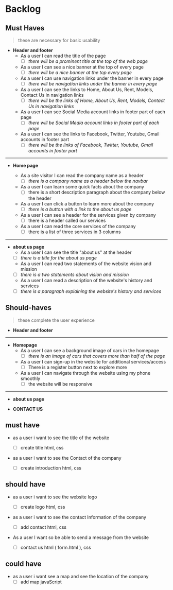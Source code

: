 # Backlog

## Must Haves

> these are necessary for basic usability

- **Header and footer**
  - As a user I can read the title of the page
    - [ ] _there will be a prominent title at the top of the web page_
  - As a user I can see a nice banner at the top of every page
    - [ ] _there will be a nice banner at the top every page_
  - As a user I can use navigation links under the banner in every page
    - [ ] _there will be navigation links under the banner in every page_
  - As a user I can see the links to Home, About Us, Rent, Models, Contact Us in navigation links
    - [ ] _there will be the links of Home, About Us, Rent, Models, Contact Us in navigation links_
  - As a user I can see Social Media account links in footer part of each page
    - [ ] _there will be Social Media account links in footer part of each page_
  - As a user I can see the links to Facebook, Twitter, Youtube, Gmail accounts in footer part 
    - [ ] _there will be the links of Facebook, Twitter, Youtube, Gmail accounts in footer part_
 - ---
- **Home page**

  - As a site visitor I can read the company name as a header
    - [ ] _there is a company name as a header below the navbar_
  - As a user I can learn some quick facts about the company
    - [ ] there is a short description paragraph about the company below the header
  - As a user I can click a button to learn more about the company
    - [ ] _there is a button with a link to the about us page_
  - As a user I can see a header for the services given by company
    - [ ] there is a header called our services
  - As a user I can read the core services of the company
    - [ ] there is a list of three services in 3 columns
  
-  -------

- **about us page**
   - As a user I can see the title "about us" at the header
  - [ ] _there is a title for the about us page_
   - As a user I can read two statements of the website vision and mission
    - [ ] _there is a two statements about vision and mission_
   - As a user I can read a description of the website's history and services
    - [ ] _there is a paragraph explaining the website's history and services_
## Should-haves
> these complete the user experience
- **Header and footer**
- ----
- **Homepage**
   - As a user I can see a background image of cars in the homepage
      - [ ] _there is an image of cars that covers more than half of the page_
  - As a user I can sign-up in the website for additional services/access
    - [ ] There is a register button next to explore more
  - As a user I can navigate through the website using my phone smoothly
    - [ ] the website will be responsive
- ----
- **about us page**
 
 - **CONTACT US**

 ## must have

- as a user i want to see the title of the website

  - [ ] create title html, css

- as a user i want to see the Contact of the company

  - [ ] create introduction html, css

## should have

- as a user i want to see the website logo

  - [ ]  create logo html, css

- as a user i want to see the contact Information of the company 

  - [ ]  add contact html, css 

- As a user I want so be able to send a message from the website
  - [ ]  contact us html ( form.html ), css

## could have

- as a user i want see a map and see the location of the company 
  - [ ] add map javaScript 
